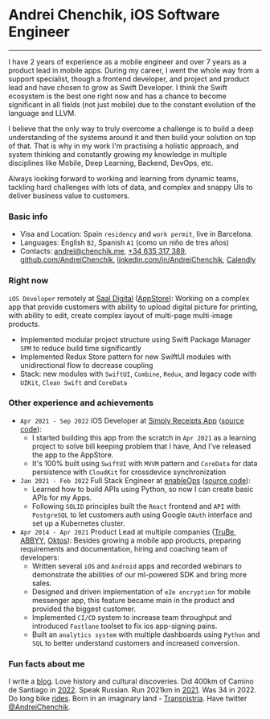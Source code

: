 # Andrei Chenchik, iOS Software Engineer
---
I have 2 years of experience as a mobile engineer and over 7 years as a product lead in mobile apps. During my career, I went the whole way from a support specialist, though a frontend developer, and project and product lead and have chosen to grow as Swift Developer. I think the Swift ecosystem is the best one right now and has a chance to become significant in all fields (not just mobile) due to the constant evolution of the language and LLVM.

I believe that the only way to truly overcome a challenge is to build a deep understanding of the systems around it and then build your solution on top of that. That is why in my work I'm practising a holistic approach, and system thinking and constantly growing my knowledge in multiple disciplines like Mobile, Deep Learning, Backend, DevOps, etc.

Always looking forward to working and learning from dynamic teams, tackling hard challenges with lots of data, and complex and snappy UIs to deliver business value to customers.
### **Basic info**
* Visa and Location: Spain `residency` and `work permit`, live in Barcelona.
* Languages: English `B2`, Spanish `A1` (como un niño de tres años)
* Contacts: [andrei@chenchik.me](mailto:andrei@chenchik.me), [+34 635 317 389](tel:+34635317389), [github.com/AndreiChenchik](https://github.com/AndreiChenchik), [linkedin.com/in/AndreiChenchik](https://www.linkedin.com/in/AndreiChenchik), [Calendly](https://calendly.com/andreichenchik/ios)
### **Right now**
`iOS Developer` remotely at [Saal Digital](https://www.saal-digital.es/) ([AppStore](https://apps.apple.com/es/app/saal-design-app/id1481631197)):
Working on a complex app that provide customers with ability to upload digital picture for printing, with ability to edit, create complex layout of multi-page multi-image products. 
- Implemented modular project structure using Swift Package Manager `SPM` to reduce build time significantly
- Implemented Redux Store pattern for new SwiftUI modules with unidirectional flow to decrease coupling  
- Stack: new modules with `SwiftUI`, `Combine`, `Redux`, and legacy code with `UIKit`, `Clean Swift` and `CoreData`
### **Other experience and achievements**
* `Apr 2021 - Sep 2022` iOS Developer  at [Simply Receipts App](https://chenchik.me/simply-receipts) ([source code](https://github.com/AndreiChenchik/receipt)):
	* I started building this app from the scratch in `Apr 2021` as a learning project to solve bill keeping problem that I have, And I've released the app to the AppStore.
	* It's 100% built using `SwiftUI` with `MVVM` pattern and `CoreData` for data persistence with `CloudKit` for crossdevice synchronization
* `Jan 2021 - Feb 2022` Full Stack Engineer at [enableOps](https://enableops.io/) ([source code](https://github.com/enableops/api-service)): 
	* Learned how to build APIs using Python, so now I can create basic APIs for my Apps.
	* Following `SOLID` principles built the `React` frontend and `API` with `PostgreSQL` to let customers auth using Google `OAuth` interface and set up a Kubernetes cluster.
* `Apr 2014 - Apr 2021` Product Lead at multiple companies ([TruBe](https://ya.ru), [ABBYY](https://www.abbyy.com/), [Oktos](https://appadvice.com/app/oktos-messenger/1362473814)): Besides growing a mobile app products, preparing requirements and documentation, hiring and coaching team of developers:
	* Written several `iOS` and `Android` apps and recorded webinars to demonstrate the abilities of our ml-powered SDK and bring more sales.
	* Designed and driven implementation of `e2e encryption` for mobile messenger app, this feature became main in the product and provided the biggest customer. 
	* Implemented `CI/CD` system to increase team throughput and introduced `Fastlane` toolset to fix ios app-signing pains.
	* Built an `analytics system` with multiple dashboards using `Python` and `SQL` to better understand customers and increased conversion.
### **Fun facts about me** 
I write a [blog](https://chenchik.me). Love history and cultural discoveries. Did 400km of Camino de Santiago in [2022](https://storyteller.fit/album/384). Speak Russian. Run 2021km in [2021](https://www.strava.com/athletes/44250763). Was 34 in 2022. Do long bike [rides](https://www.strava.com/activities/4836441053). Born in an imaginary land - [Transnistria](https://en.wikipedia.org/wiki/Transnistria). Have twitter [@AndreiChenchik](https://twitter.com/AndreiChenchik).